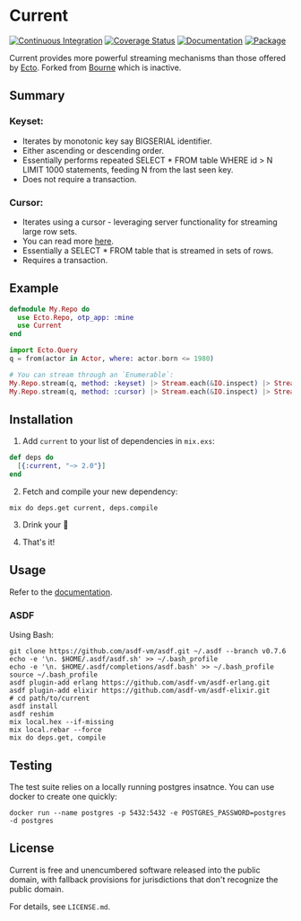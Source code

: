 # Current

[![Continuous Integration](https://img.shields.io/travis/bloodhawk/current/master.svg)](https://travis-ci.org/bloodhawk/current)
[![Coverage Status](https://coveralls.io/repos/github/bloodhawk/current/badge.svg)](https://coveralls.io/github/bloodhawk/current)
[![Documentation](http://inch-ci.org/github/bloodhawk/current.svg)](http://inch-ci.org/github/bloodhawk/current)
[![Package](https://img.shields.io/hexpm/v/current.svg)](https://hex.pm/packages/current)

Current provides more powerful streaming mechanisms than those offered by [Ecto](https://github.com/elixir-ecto/ecto). 
Forked from [Bourne](https://github.com/mtwilliams/bourne) which is inactive.

## Summary

### Keyset:

* Iterates by monotonic key say BIGSERIAL identifier.
* Either ascending or descending order.
* Essentially performs repeated SELECT * FROM table WHERE id > N LIMIT 1000 statements, feeding N from the last seen key.
* Does not require a transaction.

### Cursor:

* Iterates using a cursor - leveraging server functionality for streaming large row sets.
* You can read more [here](https://www.postgresql.org/docs/9.2/plpgsql-cursors.html).
* Essentially a SELECT * FROM table that is streamed in sets of rows.
* Requires a transaction.

## Example

```elixir
defmodule My.Repo do
  use Ecto.Repo, otp_app: :mine
  use Current
end

import Ecto.Query
q = from(actor in Actor, where: actor.born <= 1980)

# You can stream through an `Enumerable`:
My.Repo.stream(q, method: :keyset) |> Stream.each(&IO.inspect) |> Stream.run
My.Repo.stream(q, method: :cursor) |> Stream.each(&IO.inspect) |> Stream.run
```

## Installation

  1. Add `current` to your list of dependencies in `mix.exs`:

  ```elixir
  def deps do
    [{:current, "~> 2.0"}]
  end
  ```

  2. Fetch and compile your new dependency:

  ```
  mix do deps.get current, deps.compile
  ```

  3. Drink your :tea:

  4. That's it!

## Usage

Refer to the [documentation](https://hexdocs.pm/current/Current.html).

### ASDF

Using Bash:
```shell
git clone https://github.com/asdf-vm/asdf.git ~/.asdf --branch v0.7.6
echo -e '\n. $HOME/.asdf/asdf.sh' >> ~/.bash_profile
echo -e '\n. $HOME/.asdf/completions/asdf.bash' >> ~/.bash_profile
source ~/.bash_profile
asdf plugin-add erlang https://github.com/asdf-vm/asdf-erlang.git
asdf plugin-add elixir https://github.com/asdf-vm/asdf-elixir.git
# cd path/to/current
asdf install
asdf reshim
mix local.hex --if-missing
mix local.rebar --force
mix do deps.get, compile
```

## Testing

The test suite relies on a locally running postgres insatnce. You can use docker to create one quickly:

```
docker run --name postgres -p 5432:5432 -e POSTGRES_PASSWORD=postgres -d postgres
```

## License

Current is free and unencumbered software released into the public domain, with fallback provisions for jurisdictions that don't recognize the public domain.

For details, see `LICENSE.md`.
